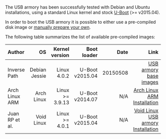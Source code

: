 The USB armory has been successfully tested with Debian and Ubuntu installations, using a standard Linux kernel and stock [U-Boot](http://www.denx.de/wiki/U-Boot) (>= v2015.04).

In order to boot the USB armory it is possible to either use a pre-compiled disk image or [manually prepare your own](https://github.com/inversepath/usbarmory/wiki/Preparing-a-bootable-microSD-image).

The following table summarizes the list of available pre-compiled images:

| Author         | OS            | Kernel version    | Boot loader     | Date     | Link |
|:---------------|--------------:|------------------:|----------------:|---------:|-----:|
| Inverse Path   | Debian Jessie | Linux 4.0.2       | U-Boot v2015.04 | 20150508 | [USB armory base images](http://dev.inversepath.com/download/usbarmory) |
| Arch Linux ARM | Arch Linux    | Linux >= 3.9.13   | U-Boot v2014.07 | N/A      | [Arch Linux ARM Installation](http://archlinuxarm.org/platforms/armv7/freescale/usb-armory) |
| Juan RP et al. | Void Linux    | Linux >= 4.0.1    | U-Boot v2015.04 | N/A      | [Void Linux USB armory Installation](https://github.com/voidlinux/documentation/wiki/USB-Armory) |

